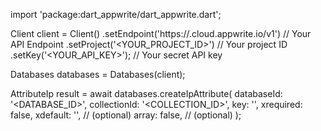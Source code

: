 import 'package:dart_appwrite/dart_appwrite.dart';

Client client = Client()
    .setEndpoint('https://<REGION>.cloud.appwrite.io/v1') // Your API Endpoint
    .setProject('<YOUR_PROJECT_ID>') // Your project ID
    .setKey('<YOUR_API_KEY>'); // Your secret API key

Databases databases = Databases(client);

AttributeIp result = await databases.createIpAttribute(
    databaseId: '<DATABASE_ID>',
    collectionId: '<COLLECTION_ID>',
    key: '',
    xrequired: false,
    xdefault: '', // (optional)
    array: false, // (optional)
);
